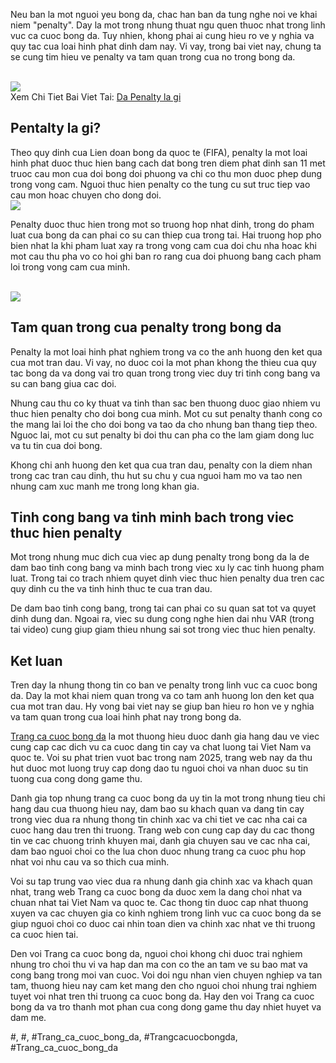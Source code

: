 <p>Neu ban la mot nguoi yeu bong da, chac han ban da tung nghe noi ve khai niem "penalty". Day la mot trong nhung thuat ngu quen thuoc nhat trong linh vuc ca cuoc bong da. Tuy nhien, khong phai ai cung hieu ro ve y nghia va quy tac cua loai hinh phat dinh dam nay. Vi vay, trong bai viet nay, chung ta se cung tim hieu ve penalty va tam quan trong cua no trong bong da.</p><br><img src="https://affcup.net/wp-content/uploads/2024/12/doping-la-gi-anh-dai-dien-1.webp"></br>
Xem Chi Tiet Bai Viet Tai: <a href="https://affcup.net/da-penalty-la-gi/">Da Penalty la gi</a><h2>Pentalty la gi?</h2><p>Theo quy dinh cua Lien doan bong da quoc te (FIFA), penalty la mot loai hinh phat duoc thuc hien bang cach dat bong tren diem phat dinh san 11 met truoc cau mon cua doi bong doi phuong va chi co thu mon duoc phep dung trong vong cam. Nguoi thuc hien penalty co the tung cu sut truc tiep vao cau mon hoac chuyen cho dong doi.<br><img src="https://affcup.net/wp-content/uploads/2024/11/da-penalty-la-gi-4.webp"></br><p>Penalty duoc thuc hien trong mot so truong hop nhat dinh, trong do pham luat cua bong da can phai co su can thiep cua trong tai. Hai truong hop pho bien nhat la khi pham luat xay ra trong vong cam cua doi chu nha hoac khi mot cau thu pha vo co hoi ghi ban ro rang cua doi phuong bang cach pham loi trong vong cam cua minh.</p><br><img src="https://affcup.net/wp-content/uploads/2024/11/da-penalty-la-gi-1.webp"></br><h2>Tam quan trong cua penalty trong bong da</h2><p>Penalty la mot loai hinh phat nghiem trong va co the anh huong den ket qua cua mot tran dau. Vi vay, no duoc coi la mot phan khong the thieu cua quy tac bong da va dong vai tro quan trong trong viec duy tri tinh cong bang va su can bang giua cac doi.<p>Nhung cau thu co ky thuat va tinh than sac ben thuong duoc giao nhiem vu thuc hien penalty cho doi bong cua minh. Mot cu sut penalty thanh cong co the mang lai loi the cho doi bong va tao da cho nhung ban thang tiep theo. Nguoc lai, mot cu sut penalty bi doi thu can pha co the lam giam dong luc va tu tin cua doi bong.</p><p>Khong chi anh huong den ket qua cua tran dau, penalty con la diem nhan trong cac tran cau dinh, thu hut su chu y cua nguoi ham mo va tao nen nhung cam xuc manh me trong long khan gia.<h2>Tinh cong bang va tinh minh bach trong viec thuc hien penalty</h2><p>Mot trong nhung muc dich cua viec ap dung penalty trong bong da la de dam bao tinh cong bang va minh bach trong viec xu ly cac tinh huong pham luat. Trong tai co trach nhiem quyet dinh viec thuc hien penalty dua tren cac quy dinh cu the va tinh hinh thuc te cua tran dau.</p><p>De dam bao tinh cong bang, trong tai can phai co su quan sat tot va quyet dinh dung dan. Ngoai ra, viec su dung cong nghe hien dai nhu VAR (trong tai video) cung giup giam thieu nhung sai sot trong viec thuc hien penalty.</p><h2>Ket luan</h2><p>Tren day la nhung thong tin co ban ve penalty trong linh vuc ca cuoc bong da. Day la mot khai niem quan trong va co tam anh huong lon den ket qua cua mot tran dau. Hy vong bai viet nay se giup ban hieu ro hon ve y nghia va tam quan trong cua loai hinh phat nay trong bong da.</p><p><a href="https://affcup.net/">Trang ca cuoc bong da</a> la mot thuong hieu duoc danh gia hang dau ve viec cung cap cac dich vu ca cuoc dang tin cay va chat luong tai Viet Nam va quoc te. Voi su phat trien vuot bac trong nam 2025, trang web nay da thu hut duoc mot luong truy cap dong dao tu nguoi choi va nhan duoc su tin tuong cua cong dong game thu.

Danh gia top nhung trang ca cuoc bong da uy tin la mot trong nhung tieu chi hang dau cua thuong hieu nay, dam bao su khach quan va dang tin cay trong viec dua ra nhung thong tin chinh xac va chi tiet ve cac nha cai ca cuoc hang dau tren thi truong. Trang web con cung cap day du cac thong tin ve cac chuong trinh khuyen mai, danh gia chuyen sau ve cac nha cai, dam bao nguoi choi co the lua chon duoc nhung trang ca cuoc phu hop nhat voi nhu cau va so thich cua minh.

Voi su tap trung vao viec dua ra nhung danh gia chinh xac va khach quan nhat, trang web Trang ca cuoc bong da duoc xem la dang choi nhat va chuan nhat tai Viet Nam va quoc te. Cac thong tin duoc cap nhat thuong xuyen va cac chuyen gia co kinh nghiem trong linh vuc ca cuoc bong da se giup nguoi choi co duoc cai nhin toan dien va chinh xac nhat ve thi truong ca cuoc hien tai.

Den voi Trang ca cuoc bong da, nguoi choi khong chi duoc trai nghiem nhung tro choi thu vi va hap dan ma con co the an tam ve su bao mat va cong bang trong moi van cuoc. Voi doi ngu nhan vien chuyen nghiep va tan tam, thuong hieu nay cam ket mang den cho nguoi choi nhung trai nghiem tuyet voi nhat tren thi truong ca cuoc bong da. Hay den voi Trang ca cuoc bong da va tro thanh mot phan cua cong dong game thu day nhiet huyet va dam me.</p>
#, #, #Trang_ca_cuoc_bong_da, #Trangcacuocbongda, #Trang_ca_cuoc_bong_da
